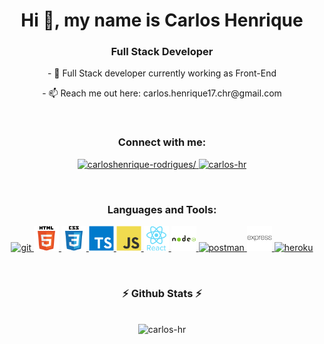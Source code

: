 <h1 align="center">Hi 👋, my name is Carlos Henrique</h1>
<h3 align="center">Full Stack Developer</h3>

<p align="center"> - 🌱 Full Stack developer currently working as Front-End </p>
<p align="center"> - 📫 Reach me out here: carlos.henrique17.chr@gmail.com </p>

</br>

<h3 align="center">Connect with me:</h3>
<p align="center">
    <a href="https://linkedin.com/in/carloshenrique-rodrigues/" target="blank">
        <img " src="https://raw.githubusercontent.com/rahuldkjain/github-profile-readme-generator/master/src/images/icons/Social/linked-in-alt.svg" alt="carloshenrique-rodrigues/" height="30" width="40" />
    </a>
    <a href="https://www.hackerrank.com/carlos_hr" target="blank">
        <img " src="https://raw.githubusercontent.com/rahuldkjain/github-profile-readme-generator/master/src/images/icons/Social/hackerrank.svg" alt="carlos-hr" height="30" width="40" />
    </a>
</p>

</br>

<h3 align="center">Languages and Tools:</h3>
  <p align="center">
    <a href="https://git-scm.com/" target="_blank"> 
      <img src="https://www.vectorlogo.zone/logos/git-scm/git-scm-icon.svg" alt="git" width="40" height="40"/> 
    </a>
    <a href="https://www.w3.org/html/" target="_blank">
      <img src="https://raw.githubusercontent.com/devicons/devicon/master/icons/html5/html5-original-wordmark.svg" alt="html5" width="40" height="40"/>
    </a>
    <a href="https://www.w3schools.com/css/" target="_blank">
      <img src="https://raw.githubusercontent.com/devicons/devicon/master/icons/css3/css3-original-wordmark.svg" alt="css3" width="40" height="40"/>
    </a>
    <a href="https://www.typescriptlang.org/" target="_blank">
      <img src="https://raw.githubusercontent.com/devicons/devicon/master/icons/typescript/typescript-original.svg" alt="typescript" width="40" height="40"/>
    </a>
    <a href="https://developer.mozilla.org/en-US/docs/Web/JavaScript" target="_blank">
      <img src="https://raw.githubusercontent.com/devicons/devicon/master/icons/javascript/javascript-original.svg" alt="javascript" width="40" height="40"/>
    </a>
    <a href="https://reactjs.org/" target="_blank">
      <img src="https://raw.githubusercontent.com/devicons/devicon/master/icons/react/react-original-wordmark.svg" alt="react" width="40" height="40"/>
    </a>
    <a href="https://nodejs.org" target="_blank">
      <img src="https://raw.githubusercontent.com/devicons/devicon/master/icons/nodejs/nodejs-original-wordmark.svg" alt="nodejs" width="40" height="40"/>
    </a>
    <a href="https://postman.com" target="_blank">
      <img src="https://www.vectorlogo.zone/logos/getpostman/getpostman-icon.svg" alt="postman" width="40" height="40"/>
    </a>
    <a href="https://expressjs.com" target="_blank">
      <img src="https://raw.githubusercontent.com/devicons/devicon/master/icons/express/express-original-wordmark.svg" alt="express" width="40" height="40"/>
    </a>
    <a href="https://heroku.com" target="_blank">
      <img src="https://www.vectorlogo.zone/logos/heroku/heroku-icon.svg" alt="heroku" width="40" height="40"/>
    </a>
    <!-- <a href="https://jestjs.io" target="_blank">
      <img src="https://www.vectorlogo.zone/logos/jestjsio/jestjsio-icon.svg" alt="jest" width="40" height="40"/>
    </a>
    <a href="https://www.mysql.com/" target="_blank">
      <img src="https://raw.githubusercontent.com/devicons/devicon/master/icons/mysql/mysql-original-wordmark.svg" alt="mysql" width="40" height="40"/>
    </a>
    <a href="https://firebase.google.com/" target="_blank">
      <img src="https://www.vectorlogo.zone/logos/firebase/firebase-icon.svg" alt="firebase" width="40" height="40"/>
    </a>  -->
</p>

</br>

<h3 align="center">⚡ Github Stats ⚡</h3>

<p align="center">
   </br>
  <img src="https://github-readme-stats.vercel.app/api?username=carlos-hr&show_icons=true&theme=tokyonight&locale=en" alt="carlos-hr" />
</p>
